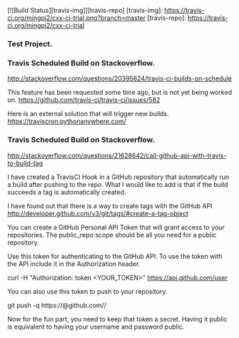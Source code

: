[![Build Status][travis-img]][travis-repo]
[travis-img]:  https://travis-ci.org/mingpj2/cxx-ci-trial.png?branch=master
[travis-repo]: https://travis-ci.org/mingpj2/cxx-ci-trial

### Test Project.


### Travis Scheduled Build on Stackoverflow.

http://stackoverflow.com/questions/20395624/travis-ci-builds-on-schedule

This feature has been requested some time ago, but is not yet being worked on. https://github.com/travis-ci/travis-ci/issues/582

Here is an external solution that will trigger new builds. https://traviscron.pythonanywhere.com/



### Travis Scheduled Build on Stackoverflow.

http://stackoverflow.com/questions/21628642/call-github-api-with-travis-to-build-tag

I have created a TravisCI Hook in a GitHub repository that automatically run a build after pushing to the repo. What I would like to add is that if the build succeeds a tag is automatically created.

I have found out that there is a way to create tags with the GitHub API http://developer.github.com/v3/git/tags/#create-a-tag-object

You can create a GitHub Personal API Token that will grant access to your repositories. The public_repo scope should be all you need for a public repository.

Use this token for authenticating to the GitHub API. To use the token with the API include it in the Authorization header.

curl -H "Authorization: token <YOUR_TOKEN>" https://api.github.com/user

You can also use this token to push to your repository.

git push -q https://<token>@github.com/<user>/<repo>

Now for the fun part, you need to keep that token a secret. Having it public is equivalent to having your username and password public.
